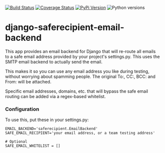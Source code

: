 [![Build Status](https://api.travis-ci.org/uw-it-aca/django-saferecipient-email-backend.svg?branch=master)](https://travis-ci.org/uw-it-aca/django-saferecipient-email-backend)
[![Coverage Status](https://coveralls.io/repos/github/uw-it-aca/django-saferecipient-email-backend/badge.svg?branch=master)](https://coveralls.io/github/uw-it-aca/django-saferecipient-email-backend?branch=master)
[![PyPi Version](https://img.shields.io/pypi/v/django-safe-emailbackend.svg)](https://pypi.python.org/pypi/django-safe-emailbackend)
![Python versions](https://img.shields.io/pypi/pyversions/django-safe-emailbackend.svg)


django-saferecipient-email-backend
==================================

This app provides an email backend for Django that will re-route all emails to a safe email address provided by your project's settings.py.  This uses the SMTP email backend to actually send the email.

This makes it so you can use any email address you like during testing, without worrying about spamming people.  The original To:, CC:, BCC: and From: will be attached.

Specific email addresses, domains, etc. that will bypass the safe email routing can be added via a regex-based whitelist.

### Configuration

To use this, put these in your settings.py:

    EMAIL_BACKEND='saferecipient.EmailBackend'
    SAFE_EMAIL_RECIPIENT='your email address, or a team testing address'
    
    # Optional
    SAFE_EMAIL_WHITELIST = []
